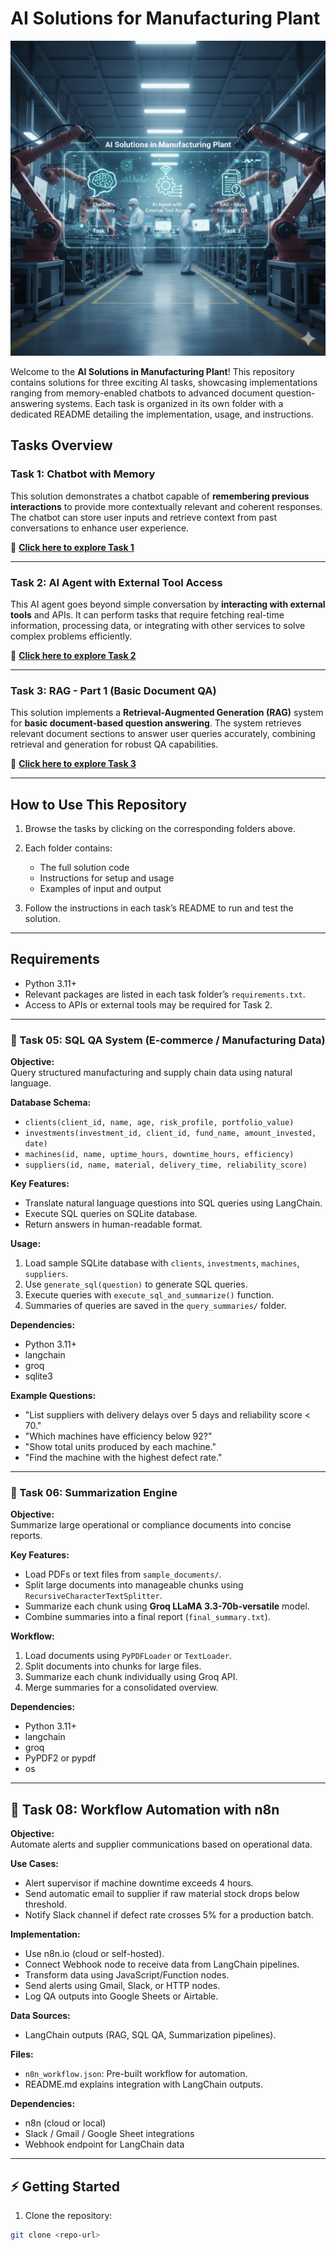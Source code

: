 # AI Solutions for Manufacturing Plant
![alt text](Home.png)

Welcome to the **AI Solutions in Manufacturing Plant**! This repository contains solutions for three exciting AI tasks, showcasing implementations ranging from memory-enabled chatbots to advanced document question-answering systems. Each task is organized in its own folder with a dedicated README detailing the implementation, usage, and instructions.

## Tasks Overview

### **Task 1: Chatbot with Memory**

This solution demonstrates a chatbot capable of **remembering previous interactions** to provide more contextually relevant and coherent responses. The chatbot can store user inputs and retrieve context from past conversations to enhance user experience.

📂 **[Click here to explore Task 1](https://github.com/GautamAnandDS/Manufacturing-Plant-AI-Solutions/tree/master/Task%201%20Chatbot%20with%20memory)**

---

### **Task 2: AI Agent with External Tool Access**

This AI agent goes beyond simple conversation by **interacting with external tools** and APIs. It can perform tasks that require fetching real-time information, processing data, or integrating with other services to solve complex problems efficiently.

📂 **[Click here to explore Task 2](https://github.com/GautamAnandDS/Manufacturing-Plant-AI-Solutions/tree/master/Task%202%20AI%20Agent%20with%20External%20Tool%20Access)**

---

### **Task 3: RAG - Part 1 (Basic Document QA)**

This solution implements a **Retrieval-Augmented Generation (RAG)** system for **basic document-based question answering**. The system retrieves relevant document sections to answer user queries accurately, combining retrieval and generation for robust QA capabilities.

📂 **[Click here to explore Task 3](https://github.com/GautamAnandDS/Manufacturing-Plant-AI-Solutions/tree/master/Task%203%20RAG%20-%20Part%201%20(Basic%20Document%20QA))**

---

## How to Use This Repository

1. Browse the tasks by clicking on the corresponding folders above.
2. Each folder contains:

   * The full solution code
   * Instructions for setup and usage
   * Examples of input and output
3. Follow the instructions in each task’s README to run and test the solution.

---

## Requirements

* Python 3.11+
* Relevant packages are listed in each task folder’s `requirements.txt`.
* Access to APIs or external tools may be required for Task 2.

---

### 📁 Task 05: SQL QA System (E-commerce / Manufacturing Data)

**Objective:**  
Query structured manufacturing and supply chain data using natural language.

**Database Schema:**
- `clients(client_id, name, age, risk_profile, portfolio_value)`
- `investments(investment_id, client_id, fund_name, amount_invested, date)`
- `machines(id, name, uptime_hours, downtime_hours, efficiency)`
- `suppliers(id, name, material, delivery_time, reliability_score)`

**Key Features:**
- Translate natural language questions into SQL queries using LangChain.
- Execute SQL queries on SQLite database.
- Return answers in human-readable format.

**Usage:**
1. Load sample SQLite database with `clients`, `investments`, `machines`, `suppliers`.
2. Use `generate_sql(question)` to generate SQL queries.
3. Execute queries with `execute_sql_and_summarize()` function.
4. Summaries of queries are saved in the `query_summaries/` folder.

**Dependencies:**
- Python 3.11+
- langchain
- groq
- sqlite3

**Example Questions:**
- "List suppliers with delivery delays over 5 days and reliability score < 70."
- "Which machines have efficiency below 92?"
- "Show total units produced by each machine."
- "Find the machine with the highest defect rate."

---

### 📁 Task 06: Summarization Engine

**Objective:**  
Summarize large operational or compliance documents into concise reports.

**Key Features:**
- Load PDFs or text files from `sample_documents/`.
- Split large documents into manageable chunks using `RecursiveCharacterTextSplitter`.
- Summarize each chunk using **Groq LLaMA 3.3-70b-versatile** model.
- Combine summaries into a final report (`final_summary.txt`).

**Workflow:**
1. Load documents using `PyPDFLoader` or `TextLoader`.
2. Split documents into chunks for large files.
3. Summarize each chunk individually using Groq API.
4. Merge summaries for a consolidated overview.

**Dependencies:**
- Python 3.11+
- langchain
- groq
- PyPDF2 or pypdf
- os

---

## 📁 Task 08: Workflow Automation with n8n

**Objective:**  
Automate alerts and supplier communications based on operational data.

**Use Cases:**
- Alert supervisor if machine downtime exceeds 4 hours.
- Send automatic email to supplier if raw material stock drops below threshold.
- Notify Slack channel if defect rate crosses 5% for a production batch.

**Implementation:**
- Use n8n.io (cloud or self-hosted).
- Connect Webhook node to receive data from LangChain pipelines.
- Transform data using JavaScript/Function nodes.
- Send alerts using Gmail, Slack, or HTTP nodes.
- Log QA outputs into Google Sheets or Airtable.

**Data Sources:**
- LangChain outputs (RAG, SQL QA, Summarization pipelines).

**Files:**
- `n8n_workflow.json`: Pre-built workflow for automation.
- README.md explains integration with LangChain outputs.

**Dependencies:**
- n8n (cloud or local)
- Slack / Gmail / Google Sheet integrations
- Webhook endpoint for LangChain data

---

## ⚡ Getting Started

1. Clone the repository:
```bash
git clone <repo-url>

